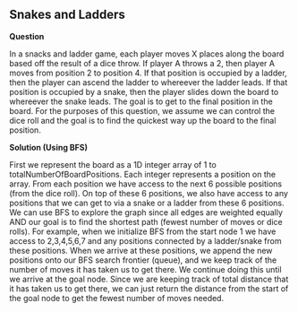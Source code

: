 <h2>Snakes and Ladders</h2>

**Question**

In a snacks and ladder game, each player moves X places along the board based
off the result of a dice throw. If player A throws a 2, then player A moves
from position 2 to position 4. If that position is occupied by a ladder, then
the player can ascend the ladder to whereever the ladder leads. If that
position is occupied by a snake, then the player slides down the board to
whereever the snake leads. The goal is to get to the final position in the
board. For the purposes of this question, we assume we can control the dice
roll and the goal is to find the quickest way up the board to the final position.

**Solution (Using BFS)**

First we represent the board as a 1D integer array of 1 to totalNumberOfBoardPositions. 
Each integer represents a position on the array. From each position we have access to 
the next 6 possible positions (from the dice roll). On top of these 6 positions, 
we also have access to any positions that we can get to via a snake or a ladder 
from these 6 positions. We can use BFS to explore the graph since all edges are weighted 
equally AND our goal is to find the shortest path (fewest number of moves or dice rolls). 
For example, when we initialize BFS from the start node 1 we have access to 2,3,4,5,6,7 
and any positions connected by a ladder/snake from these positions. When we arrive at 
these positions, we append the new positions onto our BFS search frontier (queue), 
and we keep track of the number of moves it has taken us to get there. We continue 
doing this until we arrive at the goal node. Since we are keeping track of total 
distance that it has taken us to get there, we can just return the distance from 
the start of the goal node to get the fewest number of moves needed.
